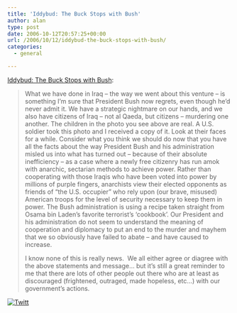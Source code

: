 ```yaml
---
title: 'Iddybud: The Buck Stops with Bush'
author: alan
type: post
date: 2006-10-12T20:57:25+00:00
url: /2006/10/12/iddybud-the-buck-stops-with-bush/
categories:
  - general

---
```

[Iddybud: The Buck Stops with Bush][1]:
  


> What we have done in Iraq &#8211; the way we went about this venture &#8211; is something I&#8217;m sure that President Bush now regrets, even though he&#8217;d never admit it. We have a strategic nightmare on our hands, and we also have citizens of Iraq &#8211; not al Qaeda, but citizens &#8211; murdering one another. The children in the photo you see above are real. A U.S. soldier took this photo and I received a copy of it. Look at their faces for a while. Consider what you think we should do now that you have all the facts about the way President Bush and his administration misled us into what has turned out &#8211; because of their absolute inefficiency &#8211; as a case where a newly free citizenry has run amok with anarchic, sectarian methods to achieve power. Rather than cooperating with those Iraqis who have been voted into power by millions of purple fingers, anarchists view their elected opponents as friends of &#8220;the U.S. occupier&#8221; who rely upon (our brave, misused) American troops for the level of security necessary to keep them in power. The Bush administration is using a recipe taken straight from Osama bin Laden&#8217;s favorite terrorist&#8217;s &#8216;cookbook&#8217;. Our President and his administration do not seem to understand the meaning of cooperation and diplomacy to put an end to the murder and mayhem that we so obviously have failed to abate &#8211; and have caused to increase. </p>
I know none of this is really news.&nbsp; We all either agree or diagree with the above statements and message&#8230; but it&#8217;s still a great reminder to me that there are lots of other people out there who are at least as discouraged (frightened, outraged, made hopeless, etc&#8230;) with our government&#8217;s actions.

<div class="twttr_button">
  <a href="http://twitter.com/share?url=https://zeroasterisk.com/2006/10/12/iddybud-the-buck-stops-with-bush/&text=Iddybud%3A+The+Buck+Stops+with+Bush" target="_blank" title="Click here if you like this article."> <img src="http://zeroasterisk.com/wp-content/plugins/twitter-plugin/images/twitt.gif" alt="Twitt" /> </a>
</div>

 [1]: http://iddybud.blogspot.com/2006_09_29_iddybud_archive.html#115962751347619185